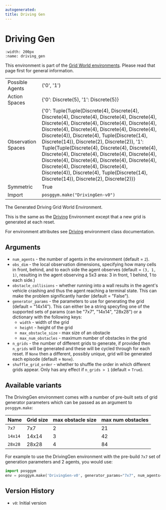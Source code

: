 ```yaml
---
autogenerated:
title: Driving Gen
---
```


# Driving Gen

```{figure} ../../_static/videos/grid_world/driving_gen.gif
:width: 200px
:name: driving_gen
```

This environment is part of the <a href='..'>Grid World environments</a>. Please read that page first for general information.

|   |   |
|---|---|
| Possible Agents | ('0', '1') |
| Action Spaces | {'0': Discrete(5), '1': Discrete(5)} |
| Observation Spaces | {'0': Tuple(Tuple(Discrete(4), Discrete(4), Discrete(4), Discrete(4), Discrete(4), Discrete(4), Discrete(4), Discrete(4), Discrete(4), Discrete(4), Discrete(4), Discrete(4), Discrete(4), Discrete(4), Discrete(4)), Discrete(4), Tuple(Discrete(14), Discrete(14)), Discrete(2), Discrete(2)), '1': Tuple(Tuple(Discrete(4), Discrete(4), Discrete(4), Discrete(4), Discrete(4), Discrete(4), Discrete(4), Discrete(4), Discrete(4), Discrete(4), Discrete(4), Discrete(4), Discrete(4), Discrete(4), Discrete(4)), Discrete(4), Tuple(Discrete(14), Discrete(14)), Discrete(2), Discrete(2))} |
| Symmetric | True |
| Import | `posggym.make("DrivingGen-v0")` |


The Generated Driving Grid World Environment.

This is the same as the [Driving](/environments/grid_world/driving) Environment
except that a new grid is generated at each reset.

For environment attributes see [Driving](/environments/grid_world/driving)
environment class documentation.

Arguments
---------

- `num_agents` - the number of agents in the environment (default = `2`).
- `obs_dim` - the local observation dimensions, specifying how many cells in front,
    behind, and to each side the agent observes (default = `(3, 1, 1)`, resulting
    in the agent observing a 5x3 area: 3 in front, 1 behind, 1 to each side.)
- `obstacle_collisions` -  whether running into a wall results in the agent's
    vehicle crashing and thus the agent reaching a terminal state. This can make
    the problem significantly harder (default = "False").
- `generator_params` - the parameters to use for generating the grid
    (default = "14x14"). This can either be a string specyfing one of the supported
    sets of params (can be "7x7", "14x14", "28x28") or a dictionary with the
    following keys:
    - `width` - width of the grid
    - `height` - height of the grid
    - `max_obstacle_size` - max size of an obstacle
    - `max_num_obstacles` - maximum number of obstacles in the grid
- `n_grids` - the number of different grids to generate, if provided then `n_grids`
    will be generated and these will be cycled through for each reset. If `None`
    then a different, possibly unique, grid will be generated each episode
    (default = `None`).
- `shuffle_grid_order` - whether to shuffle the order in which different grids
    appear. Only has any effect if `n_grids > 1` (default = `True`).

Available variants
------------------

The DrivingGen environment comes with a number of pre-built sets of grid generator
parameters which can be passed as an argument to `posggym.make`:

| Name    | Grid size | max obstacle size | max num obstacles |
|---------|-----------|-------------------|-------------------|
| `7x7`   | 7x7       | 2                 | 21                |
| `14x14` | 14x14     | 3                 | 42                |
| `28x28` | 28x28     | 4                 | 84                |


For example to use the DrivingGen environment with the pre-build `7x7` set of
generation parameters and 2 agents, you would use:

```python
import posggym
env = posggym.make('DrivingGen-v0', generator_params="7x7", num_agents="2")
```

Version History
---------------
- `v0`: Initial version
